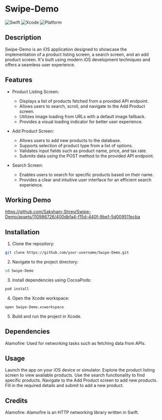 # Swipe-Demo

![Swift](https://img.shields.io/badge/Swift-5.0-orange.svg)
![Xcode](https://img.shields.io/badge/Xcode-12.0-blue.svg)
![Platform](https://img.shields.io/badge/Platform-iOS-lightgrey.svg)


## Description

Swipe-Demo is an iOS application designed to showcase the implementation of a product listing screen, a search screen, and an add product screen. It's built using modern iOS development techniques and offers a seamless user experience.

## Features

- Product Listing Screen:
  - Displays a list of products fetched from a provided API endpoint.
  - Allows users to search, scroll, and navigate to the Add Product screen.
  - Utilizes image loading from URLs with a default image fallback.
  - Provides a visual loading indicator for better user experience.

- Add Product Screen:
  - Allows users to add new products to the database.
  - Supports selection of product type from a list of options.
  - Validates input fields such as product name, price, and tax rate.
  - Submits data using the POST method to the provided API endpoint.
 
- Search Screen:
  - Enables users to search for specific products based on their name.
  - Provides a clear and intuitive user interface for an efficient search experience.

## Working Demo

https://github.com/Saksham-Shrey/Swipe-Demo/assets/110986726/400dbfa4-f15d-440f-9be1-5d009511ecba

## Installation

1. Clone the repository:
```bash
git clone https://github.com/your-username/Swipe-Demo.git
```
2. Navigate to the project directory:
  ```bash
cd Swipe-Demo
```
3. Install dependencies using CocoaPods:
  ```bash
pod install
```
4. Open the Xcode workspace:
  ```bash
open Swipe-Demo.xcworkspace
```
5. Build and run the project in Xcode.

## Dependencies

Alamofire: Used for networking tasks such as fetching data from APIs.

## Usage
Launch the app on your iOS device or simulator.
Explore the product listing screen to view available products.
Use the search functionality to find specific products.
Navigate to the Add Product screen to add new products.
Fill in the required details and submit to add a new product.

## Credits
Alamofire: Alamofire is an HTTP networking library written in Swift.
